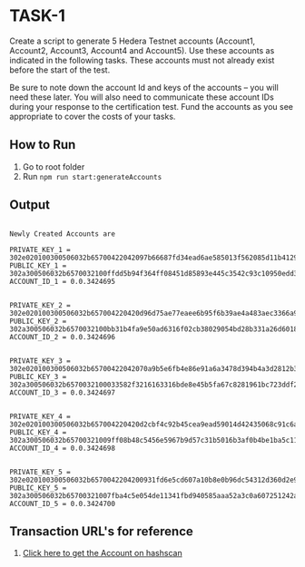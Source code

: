 # TASK-1

Create a script to generate 5 Hedera Testnet accounts (Account1,
Account2, Account3, Account4 and Account5).
Use these accounts as indicated in the following tasks.
These accounts must not already exist before the start of the test.

Be sure to note down the account Id and keys of the accounts –
you will need these later. You will also need to communicate these
account IDs during your response to the certification test.
Fund the accounts as you see appropriate to cover the costs of
your tasks.

## How to Run

1. Go to root folder
2. Run `npm run start:generateAccounts`

## Output

```

Newly Created Accounts are

PRIVATE_KEY_1 = 302e020100300506032b65700422042097b66687fd34ead6ae585013f562085d11b412988eab0cf0b4db76f0850f97f9
PUBLIC_KEY_1 = 302a300506032b6570032100ffdd5b94f364ff08451d85893e445c3542c93c10950edd302c6c9eb3add245e7
ACCOUNT_ID_1 = 0.0.3424695


PRIVATE_KEY_2 = 302e020100300506032b657004220420d96d75ae77eaee6b95f6b39ae4a483aec3366a9e46488a59503fb62cf635fbfe
PUBLIC_KEY_2 = 302a300506032b6570032100bb31b4fa9e50ad6316f02cb38029054bd28b331a26d601880e3c20481281b50e
ACCOUNT_ID_2 = 0.0.3424696


PRIVATE_KEY_3 = 302e020100300506032b65700422042070a9b5e6fb4e86e91a6a3478d394b4a3d2812b354d6229f6eb3ff7641a54ce6e
PUBLIC_KEY_3 = 302a300506032b6570032100033582f3216163316bde8e45b5fa67c8281961bc723ddf21747279904e6829bb
ACCOUNT_ID_3 = 0.0.3424697


PRIVATE_KEY_4 = 302e020100300506032b657004220420d2cbf4c92b45cea9ead59014d42435068c91c6a680e7760f81ed787c8d77da0d
PUBLIC_KEY_4 = 302a300506032b65700321009ff08b48c5456e5967b9d57c31b5016b3af0b4be1ba5c112b9c137c9de183e1a
ACCOUNT_ID_4 = 0.0.3424698


PRIVATE_KEY_5 = 302e020100300506032b6570042204200931fd6e5cd607a10b8e0b96dc54312d360d2e99a12c7a4a1cc75b74e9481227
PUBLIC_KEY_5 = 302a300506032b65700321007fba4c5e054de11341fbd940585aaa52a3c0a607251242a5bbbfed96c9ec1fb6
ACCOUNT_ID_5 = 0.0.3424700
```

## Transaction URL's for reference

1. [Click here to get the Account on hashscan](https://hashscan.io/testnet/account/0.0.1350)
